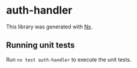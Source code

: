 # auth-handler

This library was generated with [Nx](https://nx.dev).

## Running unit tests

Run `nx test auth-handler` to execute the unit tests.
